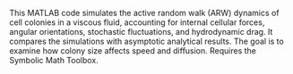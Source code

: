 This MATLAB code simulates the active random walk (ARW) dynamics of cell colonies in a viscous fluid, accounting for internal cellular forces, angular orientations, stochastic fluctuations, and hydrodynamic drag. It compares the simulations with asymptotic analytical results. The goal is to examine how colony size affects speed and diffusion. Requires the Symbolic Math Toolbox.
